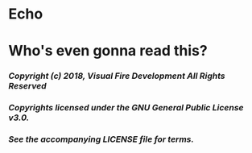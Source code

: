 # Echo
# Who's even gonna read this?
### *Copyright (c) 2018, Visual Fire Development  All Rights Reserved*
### *Copyrights licensed under the GNU General Public License v3.0.*
### *See the accompanying LICENSE file for terms.*
